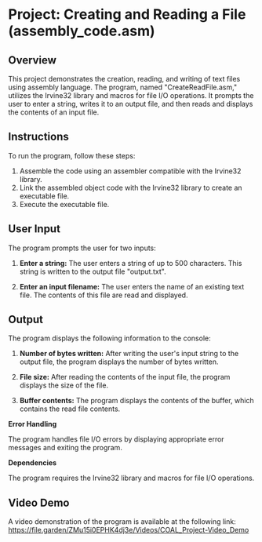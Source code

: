 # Project: Creating and Reading a File (assembly_code.asm)

## Overview

This project demonstrates the creation, reading, and writing of text files using assembly language. The program, named "CreateReadFile.asm," utilizes the Irvine32 library and macros for file I/O operations. It prompts the user to enter a string, writes it to an output file, and then reads and displays the contents of an input file.

## Instructions

To run the program, follow these steps:

1. Assemble the code using an assembler compatible with the Irvine32 library.
2. Link the assembled object code with the Irvine32 library to create an executable file.
3. Execute the executable file.

## User Input

The program prompts the user for two inputs:

1. **Enter a string:** The user enters a string of up to 500 characters. This string is written to the output file "output.txt".

2. **Enter an input filename:** The user enters the name of an existing text file. The contents of this file are read and displayed.

## Output

The program displays the following information to the console:

1. **Number of bytes written:** After writing the user's input string to the output file, the program displays the number of bytes written.

2. **File size:** After reading the contents of the input file, the program displays the size of the file.

3. **Buffer contents:** The program displays the contents of the buffer, which contains the read file contents.

**Error Handling**

The program handles file I/O errors by displaying appropriate error messages and exiting the program.

**Dependencies**

The program requires the Irvine32 library and macros for file I/O operations.

## Video Demo

A video demonstration of the program is available at the following link:
https://file.garden/ZMu15i0EPHK4dj3e/Videos/COAL_Project-Video_Demo